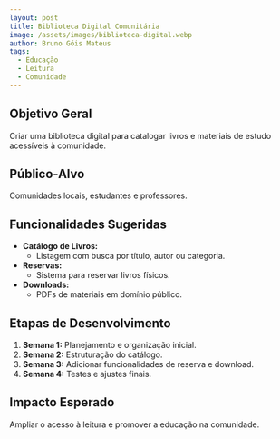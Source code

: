```yaml
---
layout: post
title: Biblioteca Digital Comunitária
image: /assets/images/biblioteca-digital.webp
author: Bruno Góis Mateus
tags:
  - Educação
  - Leitura
  - Comunidade
---
```

## Objetivo Geral
Criar uma biblioteca digital para catalogar livros e materiais de estudo acessíveis à comunidade.

## Público-Alvo
Comunidades locais, estudantes e professores.

## Funcionalidades Sugeridas
- **Catálogo de Livros:**  
  - Listagem com busca por título, autor ou categoria.  
- **Reservas:**  
  - Sistema para reservar livros físicos.  
- **Downloads:**  
  - PDFs de materiais em domínio público.  

## Etapas de Desenvolvimento
1. **Semana 1:** Planejamento e organização inicial.  
2. **Semana 2:** Estruturação do catálogo.  
3. **Semana 3:** Adicionar funcionalidades de reserva e download.  
4. **Semana 4:** Testes e ajustes finais.

## Impacto Esperado
Ampliar o acesso à leitura e promover a educação na comunidade.


